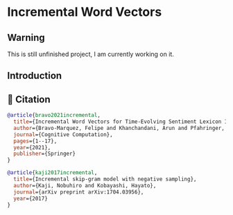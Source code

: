 # Incremental Word Vectors

## Warning

This is still unfinished project, I am currently working on it.

## Introduction

## 💬 Citation

```bibtex
@article{bravo2021incremental,
  title={Incremental Word Vectors for Time-Evolving Sentiment Lexicon Induction},
  author={Bravo-Marquez, Felipe and Khanchandani, Arun and Pfahringer, Bernhard},
  journal={Cognitive Computation},
  pages={1--17},
  year={2021},
  publisher={Springer}
}

@article{kaji2017incremental,
  title={Incremental skip-gram model with negative sampling},
  author={Kaji, Nobuhiro and Kobayashi, Hayato},
  journal={arXiv preprint arXiv:1704.03956},
  year={2017}
}
```
